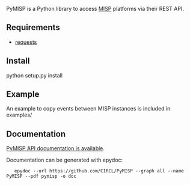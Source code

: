 PyMISP is a Python library to access [MISP](https://github.com/MISP/MISP) platforms via their REST API.

Requirements
------------

 * [requests](http://docs.python-requests.org)

Install
-------

python setup.py install

Example
-------

An example to copy events between MISP instances is included in examples/

Documentation
-------------

[PyMISP API documentation is available](http://www.circl.lu/assets/files/PyMISP.pdf).

Documentation can be generated with epydoc:

~~~~
   epydoc --url https://github.com/CIRCL/PyMISP --graph all --name PyMISP --pdf pymisp -o doc
~~~~
